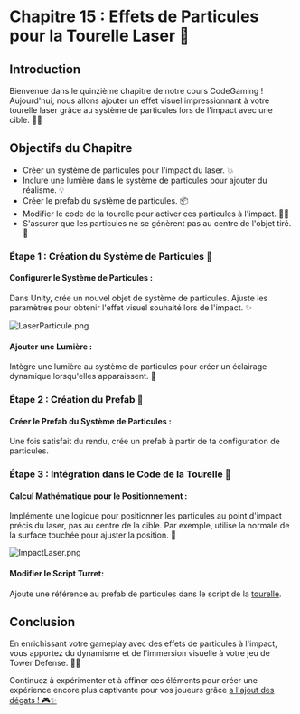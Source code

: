 # Chapitre 15 : Effets de Particules pour la Tourelle Laser 🌌

## Introduction

Bienvenue dans le quinzième chapitre de notre cours CodeGaming ! Aujourd'hui, nous allons ajouter un effet visuel impressionnant à votre tourelle laser grâce au système de particules lors de l'impact avec une cible. 🌟🔫

## Objectifs du Chapitre

- Créer un système de particules pour l'impact du laser. 💥
- Inclure une lumière dans le système de particules pour ajouter du réalisme. 💡
- Créer le prefab du système de particules. 📦
- Modifier le code de la tourelle pour activer ces particules à l'impact. 👨‍💻
- S'assurer que les particules ne se génèrent pas au centre de l'objet tiré. 🧮

### Étape 1 : Création du Système de Particules 🌠
#### Configurer le Système de Particules :
Dans Unity, crée un nouvel objet de système de particules.
Ajuste les paramètres pour obtenir l'effet visuel souhaité lors de l'impact. ✨

![LaserParticule.png](Images/LaserParticule.png)

#### Ajouter une Lumière :
Intègre une lumière au système de particules pour créer un éclairage dynamique lorsqu'elles apparaissent. 🔆

### Étape 2 : Création du Prefab 🚀
#### Créer le Prefab du Système de Particules :
Une fois satisfait du rendu, crée un prefab à partir de ta configuration de particules.

### Étape 3 : Intégration dans le Code de la Tourelle 👾

#### Calcul Mathématique pour le Positionnement :
Implémente une logique pour positionner les particules au point d'impact précis du laser, pas au centre de la cible. Par exemple, utilise la normale de la surface touchée pour ajuster la position. 📐

![ImpactLaser.png](Images/ImpactLaser.png)

#### Modifier le Script Turret:
Ajoute une référence au prefab de particules dans le script de la [tourelle](https://github.com/user-attachments/files/17978219/Turret4.txt).

## Conclusion
En enrichissant votre gameplay avec des effets de particules à l'impact, vous apportez du dynamisme et de l'immersion visuelle à votre jeu de Tower Defense. 🚀🌈 

Continuez à expérimenter et à affiner ces éléments pour créer une expérience encore plus captivante pour vos joueurs grâce [a l'ajout des dégats ! 🎮✨](https://github.com/g404-code-gaming/TowerDefence/blob/main/Création-Du-Jeu/16.Dégâts%20et%20ralentissement%20du%20laser.md)

